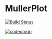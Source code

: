 # MullerPlot

[![Build Status](https://github.com/natevmp/MullerPlot.jl/actions/workflows/CI.yml/badge.svg?branch=main)](https://github.com/natevmp/MullerPlot.jl/actions/workflows/CI.yml?query=branch%3Amain)

[![codecov.io](http://codecov.io/github/natevmp/MullerPlot.jl/coverage.svg?branch=main)](http://codecov.io/github/natevmp/MullerPlot.jl?branch=main)